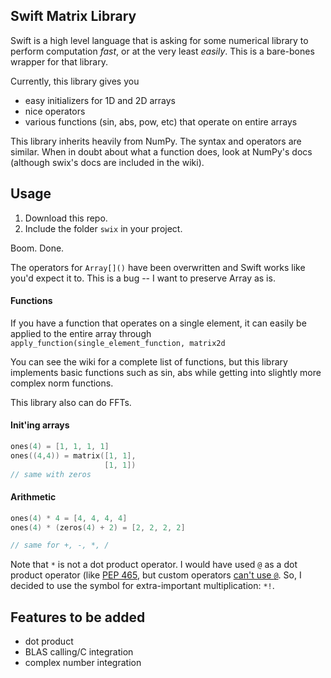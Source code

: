 ## Swift Matrix Library
Swift is a high level language that is asking for some numerical library to
perform computation *fast*, or at the very least *easily*. This is a bare-bones
wrapper for that library.

Currently, this library gives you

* easy initializers for 1D and 2D arrays
* nice operators
* various functions (sin, abs, pow, etc) that operate on entire arrays

This library inherits heavily from NumPy. The syntax and operators are similar.
When in doubt about what a function does, look at NumPy's docs (although swix's
docs are included in the wiki).

## Usage
1. Download this repo.
2. Include the folder `swix` in your project.

Boom. Done. 

The operators for `Array[]()` have been overwritten and Swift works
like you'd expect it to. This is a bug -- I want to preserve Array as is.

#### Functions
If you have a function that operates on a single element, it can easily be
applied to the entire array through `apply_function(single_element_function,
matrix2d`

You can see the wiki for a complete list of functions, but this library
implements basic functions such as sin, abs while getting into slightly more
complex norm functions.

This library also can do FFTs.

#### Init'ing arrays
```swift
ones(4) = [1, 1, 1, 1]
ones((4,4)) = matrix([1, 1],
                     [1, 1])
// same with zeros
```


#### Arithmetic
```swift
ones(4) * 4 = [4, 4, 4, 4]
ones(4) * (zeros(4) + 2) = [2, 2, 2, 2]

// same for +, -, *, /
```

Note that `*` is not a dot product operator.  I would have used `@` as a dot
product operator (like [PEP 465][pep], but custom operators [can't use `@`][@].
So, I decided to use the symbol for extra-important multiplication: `*!`.

## Features to be added
* dot product
* BLAS calling/C integration
* complex number integration


[@]:https://developer.apple.com/library/prerelease/ios/documentation/swift/conceptual/swift_programming_language/AdvancedOperators.html#//apple_ref/doc/uid/TP40014097-CH27-XID_48
[ones]:http://docs.scipy.org/doc/numpy/reference/generated/numpy.ones.html
[zeros]:http://docs.scipy.org/doc/numpy/reference/generated/numpy.zeros.html#numpy.zeros
[pep]:http://legacy.python.org/dev/peps/pep-0465/#implementation-details
